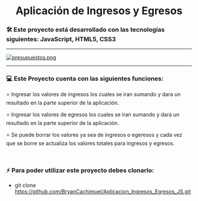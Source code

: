 # <h1 align= "center">Aplicación de Ingresos y Egresos</h1>

<h3> 🛠 Este proyecto está desarrollado con las tecnologías siguientes: JavaScript, HTML5, CSS3</h3>
<hr>

[![presupuestos.png](https://i.postimg.cc/gJgrSDM8/presupuestos.png)](https://postimg.cc/N9rgL1vj)

<hr>

### <h3> :computer: Este Proyecto cuenta con las siguientes funciones: </h3>

<p  aligth="justify"> ⭐️ Ingresar los valores de ingresos los cuales se iran sumando y dara un resultado en la parte superior de la aplicación. </p>

<p aligth="justify"> ⭐️ Ingresar los valores de egresos los cuales se iran sumando y dara un resultado en la parte superior de la aplicación. </p>

<p aligth="justify"> ⭐️ Se puede borrar los valores ya sea de ingresos o egeresos y cada vez que se borre se actualiza los valores totales para ingresos y egresos. </p>


</br>

### <h3> ⚡  Para poder utilizar este proyecto debes clonarlo: </h3>
- git clone https://github.com/BryanCachimuel/Aplicacion_Ingresos_Egresos_JS.git

</br>

